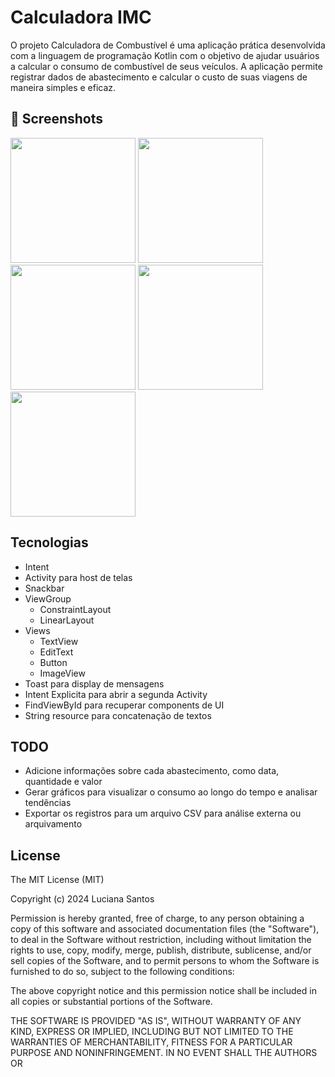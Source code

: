 # Calculadora IMC
O projeto Calculadora de Combustível é uma aplicação prática desenvolvida com a linguagem de programação Kotlin com o objetivo de ajudar usuários a calcular o consumo de combustível de seus veículos. A aplicação permite registrar dados de abastecimento e calcular o custo de suas viagens de maneira simples e eficaz.

## :camera_flash: Screenshots

<img src="https://github.com/user-attachments/assets/933b85b3-a8eb-4b8d-9f0e-b1e1a391ade5" width=200/>   <img src="https://github.com/user-attachments/assets/6f14565d-0d36-41ed-b6fc-c92b4372882b" width=200 />  <img src="https://github.com/user-attachments/assets/8f924a85-c7d3-49e3-adf2-4279e1e42ce0" width=200>   <img src="https://github.com/user-attachments/assets/0d2514a7-246c-4fab-aa13-64737bdac8fd" width=200/>   <img src="https://github.com/user-attachments/assets/910c683d-8068-4571-b7d9-03c437aebb23" width=200 />

## Tecnologias

* Intent
* Activity para host de telas
* Snackbar
* ViewGroup
    - ConstraintLayout
    - LinearLayout
* Views
    - TextView
    - EditText
    - Button
    - ImageView
* Toast para display de mensagens
* Intent Explicita para abrir a segunda Activity
* FindViewById para recuperar components de UI
* String resource para concatenação de textos

## TODO
* Adicione informações sobre cada abastecimento, como data, quantidade e valor
* Gerar gráficos para visualizar o consumo ao longo do tempo e analisar tendências
* Exportar os registros para um arquivo CSV para análise externa ou arquivamento

## License
The MIT License (MIT)

Copyright (c) 2024 Luciana Santos

Permission is hereby granted, free of charge, to any person obtaining a copy of
this software and associated documentation files (the "Software"), to deal in
the Software without restriction, including without limitation the rights to
use, copy, modify, merge, publish, distribute, sublicense, and/or sell copies of
the Software, and to permit persons to whom the Software is furnished to do so,
subject to the following conditions:

The above copyright notice and this permission notice shall be included in all
copies or substantial portions of the Software.

THE SOFTWARE IS PROVIDED "AS IS", WITHOUT WARRANTY OF ANY KIND, EXPRESS OR
IMPLIED, INCLUDING BUT NOT LIMITED TO THE WARRANTIES OF MERCHANTABILITY, FITNESS
FOR A PARTICULAR PURPOSE AND NONINFRINGEMENT. IN NO EVENT SHALL THE AUTHORS OR
